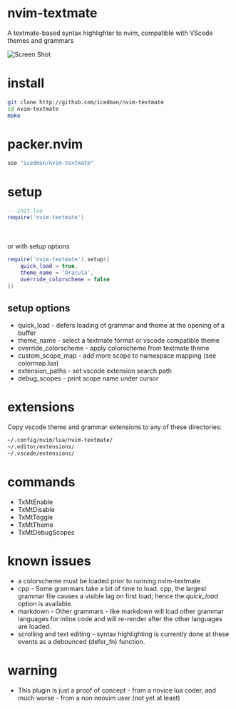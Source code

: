 # nvim-textmate
A textmate-based syntax highlighter to nvim, compatible with VScode themes and grammars

![Screen Shot](https://raw.githubusercontent.com/icedman/nvim-textmate/main/screenshots/Screenshot%20from%202022-08-18%2010-15-03.png)

# install

```sh
git clone http://github.com/icedman/nvim-textmate
cd nvim-textmate
make
```

# packer.nvim

```lua
use "icedman/nvim-textmate"
```

# setup

```lua
-- init.lua
require('nvim-textmate')
```

<br/>
<br/>or with setup options<br/>


```lua
require('nvim-textmate').setup({
    quick_load = true,
    theme_name = 'Dracula',
    override_colorscheme = false
})
```

## setup options

* quick_load - defers loading of grammar and theme at the opening of a buffer 
* theme_name - select a textmate format or vscode compatible theme
* override_colorscheme - apply colorscheme from textmate theme
* custom_scope_map - add more scope to namespace mapping (see colormap.lua)
* extension_paths - set vscode extension search path
* debug_scopes - print scope name under cursor

# extensions

Copy vscode theme and grammar extensions to any of these directories:

```sh
~/.config/nvim/lua/nvim-textmate/
~/.editor/extensions/
~/.vscode/extensions/
```

# commands

* TxMtEnable
* TxMtDisable
* TxMtToggle
* TxMtTheme
* TxMtDebugScopes

# known issues

* a colorscheme must be loaded prior to running nvim-textmate
* cpp - Some grammars take a bit of time to load. cpp, the largest grammar file causes a visible lag on first load; hence the *quick_load* option is available.
* markdown - Other grammars - like markdown will load other grammar languages for inline code and will re-render after the other languages are loaded.
* scrolling and text editing - syntax highlighting is currently done at these events as a debounced (defer_fn) function.

# warning

* This plugin is just a proof of concept - from a novice lua coder, and much worse - from a non neovim user (not yet at least)


